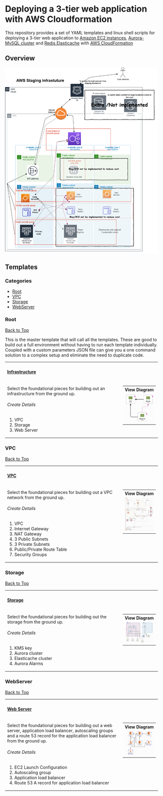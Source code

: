 # Deploying a 3-tier web application with AWS Cloudformation

This repository provides a set of YAML templates and linux shell scripts for deploying a 3-tier web application to [Amazon EC2 instances](https://aws.amazon.com/ec2/), [Aurora-MySQL cluster](https://aws.amazon.com/rds/aurora/) and [Redis Elasticache](https://aws.amazon.com/elasticache/) with [AWS CloudFormation](https://aws.amazon.com/cloudformation/)

## Overview
![infrastructure-overview](images/staging-architecture.png)

## Templates

### Categories
* [Root](#root)
* [VPC](#vpc)
* [Storage](#storage)
* [WebServer](#webserver)

### Root
[Back to Top](#overview)

This is the master template that will call all the templates.
These are good to build out a full environment without having to run each template individually.
Coupled with a custom parameters JSON file can give you a one command solution to a complex setup and eliminate the need to duplicate code.

<table width="100%">
    <tr>
        <th align="left" colspan="2"><h4><a href="https://github.com/klezca/aws-infrastructure/blob/master/root.yaml">Infrastructure</a></h4></th>
    </tr>
    <tr>
        <td width="100%" valign="top">
            <p>Select the foundational pieces for building out an infrastructure from the ground up.</p>
            <h6>Create Details</h6>
            <ol>
                <li>VPC</li>
                <li>Storage</li>
                <li>Web Server</li>
            </ol>
        </td>
        <td  nowrap width="200" valign="top">
            <table>
                <tr>
                    <th align="left">View Diagram</th>
                </tr>
                <tr>
                    <td>
                        <a href="images/root.JPG" target="_blank"><img src="images/root.JPG" width:100% alt="View Diagram"></a>
                    </td>
                </tr>
            </table>
        </td>
    </tr>
</table>

### VPC
[Back to Top](#overview)

<table width="100%">
    <tr>
        <th align="left" colspan="2"><h4><a href="https://github.com/klezca/aws-infrastructure/blob/master/infrastructure/vpc.yaml">VPC</a></h4></th>
    </tr>
    <tr>
        <td width="100%" valign="top">
            <p>Select the foundational pieces for building out a VPC network from the ground up.</p>
            <h6>Create Details</h6>
            <ol>
                <li>VPC</li>
                <li>Internet Gateway</li>
                <li>NAT Gateway</li>
                <li>3 Public Subnets</li>
                <li>3 Private Subnets</li>
                <li>Public/Private Route Table</li>
                <li>Security Groups</li>
            </ol>
        </td>
        <td  nowrap width="200" valign="top">
            <table>
                <tr>
                    <th align="left">View Diagram</th>
                </tr>
                <tr>
                    <td>
                        <a href="images/vpc.jpg" target="_blank"><img src="images/vpc.jpg" width:100% alt="View Diagram"></a>
                    </td>
                </tr>
            </table>
        </td>
    </tr>
</table>

### Storage
[Back to Top](#overview)

<table width="100%">
    <tr>
        <th align="left" colspan="2"><h4><a href="https://github.com/klezca/aws-infrastructure/blob/master/infrastructure/storage.yaml">Storage</a></h4></th>
    </tr>
    <tr>
        <td width="100%" valign="top">
            <p>Select the foundational pieces for building out the storage from the ground up.</p>
            <h6>Create Details</h6>
            <ol>
                <li>KMS key</li>
                <li>Aurora cluster</li>
                <li>Elasticache cluster</li>
                <li>Aurora Alarms</li>
            </ol>
        </td>
        <td  nowrap width="200" valign="top">
            <table>
                <tr>
                    <th align="left">View Diagram</th>
                </tr>
                <tr>
                    <td>
                        <a href="images/storage.JPG" target="_blank"><img src="images/storage.JPG" width:100% alt="View Diagram"></a>
                    </td>
                </tr>
            </table>
        </td>
    </tr>
</table>

### WebServer
[Back to Top](#overview)

<table width="100%">
    <tr>
        <th align="left" colspan="2"><h4><a href="https://github.com/klezca/aws-infrastructure/blob/master/infrastructure/webserver.yaml">Web Server</a></h4></th>
    </tr>
    <tr>
        <td width="100%" valign="top">
            <p>Select the foundational pieces for building out a web server, application load balancer, autoscaling groups and a route 53 record for the application load balancer from the ground up.</p>
            <h6>Create Details</h6>
            <ol>
             <li>EC2 Launch Configuration</li>
             <li>Autoscaling group</li>
             <li>Application load balancer</li>
             <li>Route 53 A record for application load balancer</li>
            </ol>
        </td>
        <td  nowrap width="200" valign="top">
            <table>
                <tr>
                    <th align="left">View Diagram</th>
                </tr>
                <tr>
                    <td>
                        <a href="images/webserver.JPG" target="_blank"><img src="images/webserver.JPG" width:100% alt="View Diagram"></a>
                    </td>
                </tr>
            </table>
        </td>
    </tr>
</table>
